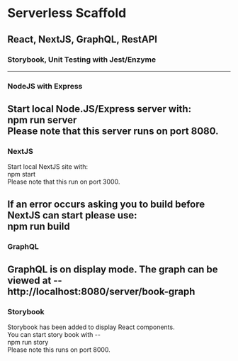 # Serverless Scaffold
## React, NextJS, GraphQL, RestAPI
### Storybook, Unit Testing with Jest/Enzyme

---
### NodeJS with Express
Start local Node.JS/Express server with:\
npm run server\
Please note that this server runs on port 8080.
---
### NextJS
Start local NextJS site with:\
npm start\
Please note that this run on port 3000.

If an error occurs asking you to build before NextJS can start please use:\
npm run build
---
### GraphQL
GraphQL is on display mode. The graph can be viewed at --\
http://localhost:8080/server/book-graph
---
### Storybook
Storybook has been added to display React components.\
You can start story book with --\
npm run story\
Please note this runs on port 8000.

